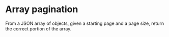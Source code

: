 # Array pagination

From a JSON array of objects, given a starting page and a page size, return the correct portion of the array.
